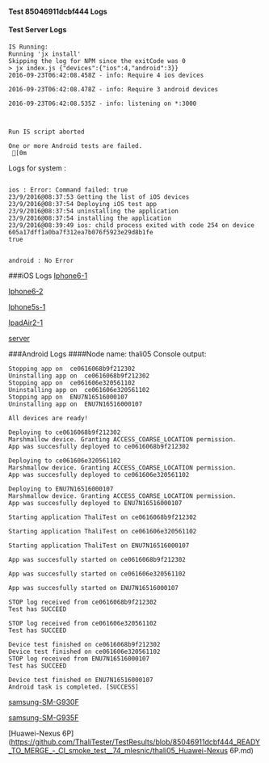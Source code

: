 #### Test 85046911dcbf444 Logs

#### Test Server Logs
```
IS Running:
Running 'jx install'
Skipping the log for NPM since the exitCode was 0
> jx index.js {"devices":{"ios":4,"android":3}}
2016-09-23T06:42:08.458Z - info: Require 4 ios devices

2016-09-23T06:42:08.478Z - info: Require 3 android devices

2016-09-23T06:42:08.535Z - info: listening on *:3000


 
Run IS script aborted
 
One or more Android tests are failed.
 [0m

```


Logs for system : 
```

ios : Error: Command failed: true
23/9/2016@08:37:53 Getting the list of iOS devices 
23/9/2016@08:37:54 Deploying iOS test app 
23/9/2016@08:37:54 uninstalling the application 
23/9/2016@08:37:54 installing the application 
23/9/2016@08:39:49 ios: child process exited with code 254 on device 605a17dff1a0ba7f312ea7b076f5923e29d8b1fe 
true


android : No Error
```
###iOS Logs
[Iphone6-1](https://github.com/ThaliTester/TestResults/blob/85046911dcbf444_READY_TO_MERGE_-_CI_smoke_test__74_mlesnic/iOS_Iphone6-1.md)

[Iphone6-2](https://github.com/ThaliTester/TestResults/blob/85046911dcbf444_READY_TO_MERGE_-_CI_smoke_test__74_mlesnic/iOS_Iphone6-2.md)

[Iphone5s-1](https://github.com/ThaliTester/TestResults/blob/85046911dcbf444_READY_TO_MERGE_-_CI_smoke_test__74_mlesnic/iOS_Iphone5s-1.md)

[IpadAir2-1](https://github.com/ThaliTester/TestResults/blob/85046911dcbf444_READY_TO_MERGE_-_CI_smoke_test__74_mlesnic/iOS_IpadAir2-1.md)

[server](https://github.com/ThaliTester/TestResults/blob/85046911dcbf444_READY_TO_MERGE_-_CI_smoke_test__74_mlesnic/iOS_server.md)




###Android Logs
####Node name: thali05
Console output:
```
Stopping app on  ce0616068b9f212302
Uninstalling app on  ce0616068b9f212302
Stopping app on  ce061606e320561102
Uninstalling app on  ce061606e320561102
Stopping app on  ENU7N16516000107
Uninstalling app on  ENU7N16516000107

All devices are ready!

Deploying to ce0616068b9f212302
Marshmallow device. Granting ACCESS_COARSE_LOCATION permission.
App was succesfully deployed to ce0616068b9f212302

Deploying to ce061606e320561102
Marshmallow device. Granting ACCESS_COARSE_LOCATION permission.
App was succesfully deployed to ce061606e320561102

Deploying to ENU7N16516000107
Marshmallow device. Granting ACCESS_COARSE_LOCATION permission.
App was succesfully deployed to ENU7N16516000107

Starting application ThaliTest on ce0616068b9f212302

Starting application ThaliTest on ce061606e320561102

Starting application ThaliTest on ENU7N16516000107

App was succesfully started on ce0616068b9f212302

App was succesfully started on ce061606e320561102

App was succesfully started on ENU7N16516000107

STOP log received from ce0616068b9f212302
Test has SUCCEED

STOP log received from ce061606e320561102
Test has SUCCEED

Device test finished on ce0616068b9f212302 
Device test finished on ce061606e320561102 
STOP log received from ENU7N16516000107
Test has SUCCEED

Device test finished on ENU7N16516000107 
Android task is completed. [SUCCESS]
```
[samsung-SM-G930F](https://github.com/ThaliTester/TestResults/blob/85046911dcbf444_READY_TO_MERGE_-_CI_smoke_test__74_mlesnic/thali05_samsung-SM-G930F.md)

[samsung-SM-G935F](https://github.com/ThaliTester/TestResults/blob/85046911dcbf444_READY_TO_MERGE_-_CI_smoke_test__74_mlesnic/thali05_samsung-SM-G935F.md)

[Huawei-Nexus 6P](https://github.com/ThaliTester/TestResults/blob/85046911dcbf444_READY_TO_MERGE_-_CI_smoke_test__74_mlesnic/thali05_Huawei-Nexus 6P.md)


